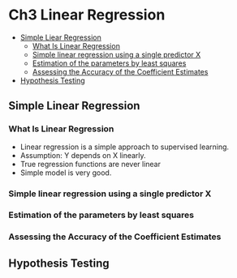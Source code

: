 # Ch3 Linear Regression
* [Simple Liear Regression](#simple-linear-regression)
    * [What Is Linear Regression](#what-is-linear-regression)
    * [Simple linear regression using a single predictor X](#simple-linear-regression-using-a-single-predictor-x)
    * [Estimation of the parameters by least squares](#estimation-of-the-parameters-by-least-squares)
    * [Assessing the Accuracy of the Coefficient Estimates](#assessing-the-accuracy-of-the-coefficient-estimates)
* [Hypothesis Testing](#hypothesis-testing)

## Simple Linear Regression
### What Is Linear Regression
   - Linear regression is a simple approach to supervised learning. 
   - Assumption: Y depends on X linearly.
   - True regression functions are never linear
   - Simple model is very good.
### Simple linear regression using a single predictor X
### Estimation of the parameters by least squares
### Assessing the Accuracy of the Coefficient Estimates
## Hypothesis Testing




